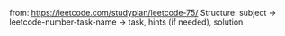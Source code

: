 from: https://leetcode.com/studyplan/leetcode-75/
Structure: subject -> leetcode-number-task-name -> task, hints (if needed), solution
